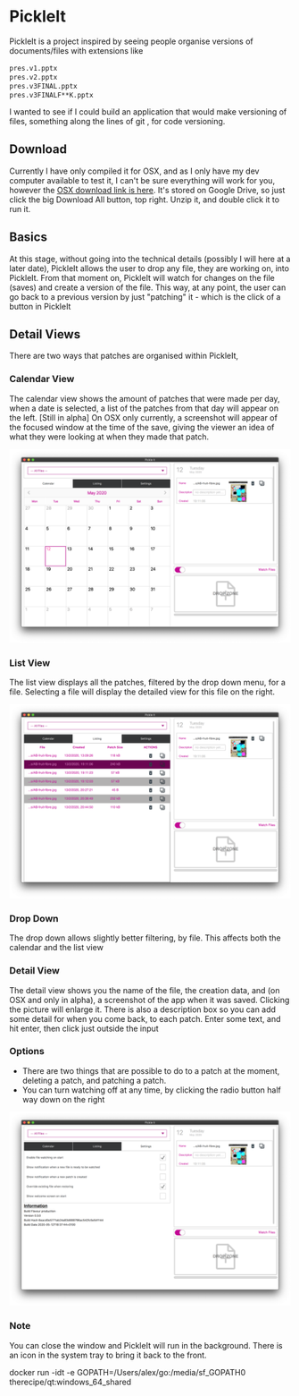 # PickleIt

PickleIt is a project inspired by seeing people organise versions of documents/files with extensions like

```
pres.v1.pptx
pres.v2.pptx
pres.v3FINAL.pptx
pres.v3FINALF**K.pptx
```

I wanted to see if I could build an application that would make versioning of files, something along the lines of git
, for code versioning.


## Download

Currently I have only compiled it for OSX, and as I only have my dev computer available to test it, I can't be sure
 everything will work for you, however the [OSX download link is here](https://drive.google.com/drive/folders/1549Q1h66PTeGEKdlq4bKQKt6osJSSCNM). It's stored on Google Drive, so just click the
  big Download All button, top right. Unzip it, and double click it to run it.

## Basics
At this stage, without going into the technical details (possibly I will here at a later date), PickleIt allows the
 user to drop any file, they are working on, into PickleIt. From that moment on, PickleIt will watch for changes on
  the file (saves) and create a version of the file. This way, at any point, the user can go back to a previous
   version by just "patching" it - which is the click of a button in PickleIt
   

## Detail Views

There are two ways that patches are organised within PickleIt, 

### Calendar View

The calendar view shows the amount of patches that were made per day, when a date is selected, a list of the patches
 from that day will appear on the left. [Still in alpha] On OSX only currently, a screenshot will appear of the
  focused window at the time of the save, giving the viewer an idea of what they were looking at when they made that
   patch.
   
  ![](/images/calendar.png)
   
### List View

The list view displays all the patches, filtered by the drop down menu, for a file. Selecting a file will display the
 detailed view for this file on the right.
 
 ![](/images/listview.png)
 
### Drop Down

The drop down allows slightly better filtering, by file. This affects both the calendar and the list view

### Detail View

The detail view shows you the name of the file, the creation data, and (on OSX and only in alpha), a screenshot of
 the app when it was saved. Clicking the picture will enlarge it. There is also a description box so you can add some
  detail for when you come back, to each patch. Enter some text, and hit enter, then click just outside the input
 
### Options

* There are two things that are possible to do to a patch at the moment, deleting a patch, and patching a patch. 
* You can turn watching off at any time, by clicking the radio button half way down on the right

![](/images/settings.png)


### Note

You can close the window and PickleIt will run in the background. There is an icon in the system tray to bring it
 back to the front.


docker run -idt -e GOPATH=/Users/alex/go:/media/sf_GOPATH0 therecipe/qt:windows_64_shared
